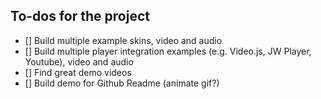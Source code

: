 ## To-dos for the project
- [] Build multiple example skins, video and audio
- [] Build multiple player integration examples (e.g. Video.js, JW Player, Youtube), video and audio
- [] Find great demo videos
- [] Build demo for Github Readme (animate gif?)
